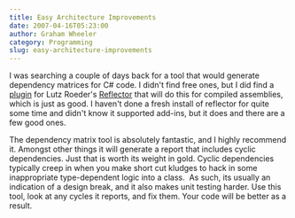 ```yaml
---
title: Easy Architecture Improvements
date: 2007-04-16T05:23:00
author: Graham Wheeler
category: Programming
slug: easy-architecture-improvements
---
```


I was searching a couple of days back for a tool that would generate
dependency matrices for C\# code. I didn't find free ones, but I did
find a [plugin](http://tcdev.free.fr/) for Lutz Roeder's
[Reflector](http://www.aisto.com/roeder/dotnet/) that will do this for
compiled assemblies, which is just as good. I haven't done a fresh
install of reflector for quite some time and didn't know it supported
add-ins, but it does and there are a few good ones.

The dependency matrix tool is absolutely fantastic, and I highly
recommend it. Amongst other things it will generate a report that
includes cyclic dependencies. Just that is worth its weight in gold.
Cyclic dependencies typically creep in when you make short cut kludges
to hack in some inappropriate type-dependent logic into a class.  As
such, its usually an indication of a design break, and it also makes
unit testing harder. Use this tool, look at any cycles it reports, and
fix them. Your code will be better as a result.
